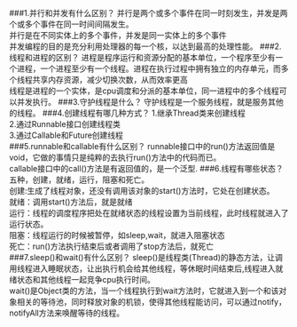 ###1.并行和并发有什么区别？
并行是两个或多个事件在同一时刻发生，并发是两个或多个事件在同一时间间隔发生。<br>
并行是在不同实体上的多个事件，并发是同一实体上的多个事件<br>
并发编程的目的是充分利用处理器的每一个核，以达到最高的处理性能。
###2.线程和进程的区别？
进程是程序运行和资源分配的基本单位，一个程序至少有一个进程，一个进程至少有一个线程。进程在执行过程中拥有独立的内存单元，而多个线程共享内存资源，减少切换次数，从而效率更高<br>
线程是进程的一个实体，是cpu调度和分派的基本单位，同一进程中的多个线程可以并发执行。
###3.守护线程是什么？
守护线程是一个服务线程，就是服务其他的线程。
###4.创建线程有哪几种方式？
1.继承Thread类来创建线程<br>
2.通过Runnable接口创建线程类<br>
3.通过Callable和Future创建线程<br>
###5.runnable和callable有什么区别？
runnable接口中的run()方法返回值是void，它做的事情只是纯粹的去执行run()方法中的代码而已。<br>
callable接口中的call()方法是有返回值的，是一个泛型.
###6.线程有哪些状态？
五种，创建，就绪，运行，阻塞和死亡。<br>
创建:生成了线程对象，还没有调用该对象的start()方法时，它处在创建状态。<br>
就绪：调用start()方法后，就是就绪<br>
运行：线程的调度程序把处在就绪状态的线程设置为当前线程，此时线程就进入了运行状态。<br>
阻塞：线程运行的时候被暂停，如sleep,wait，就进入阻塞状态<br>
死亡：run()方法执行结束后或者调用了stop方法后，就死亡<br>
###7.sleep()和wait()有什么区别？
sleep()是线程类(Thread)的静态方法，让调用线程进入睡眠状态，让出执行机会给其他线程，等休眠时间结束后,线程进入就绪状态和其他线程一起竞争cpu执行时间。<br>
wait()是Object类的方法，当一个线程执行到wait方法时，它就进入到一个和该对象相关的等待池，同时释放对象的机锁，使得其他线程能访问，可以通过notify，notifyAll方法来唤醒等待的线程。

